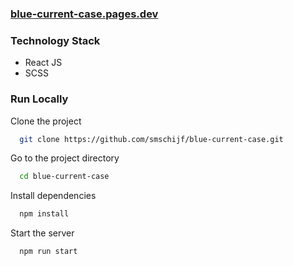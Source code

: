 ### [blue-current-case.pages.dev](https://blue-current-case.pages.dev/)

### Technology Stack

- React JS
- SCSS

### Run Locally

Clone the project

```bash
  git clone https://github.com/smschijf/blue-current-case.git
```

Go to the project directory

```bash
  cd blue-current-case
```

Install dependencies

```bash
  npm install
```

Start the server

```bash
  npm run start
```
